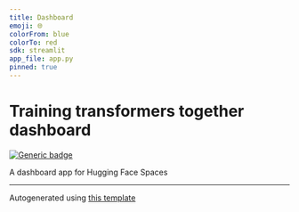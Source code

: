 ```yaml
---
title: Dashboard
emoji: 🌐
colorFrom: blue
colorTo: red
sdk: streamlit
app_file: app.py
pinned: true
---
```



# Training transformers together dashboard


[![Generic badge](https://img.shields.io/badge/🤗-Open%20In%20Spaces-blue.svg)](https://huggingface.co/spaces/training-transformers-together/training-transformers-together-dashboard)

A dashboard app for Hugging Face Spaces


---


Autogenerated using [this template](https://github.com/nateraw/spaces-template)

